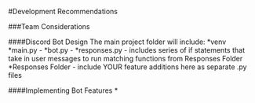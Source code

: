 #Development Recommendations

###Team Considerations


####Discord Bot Design
The main project folder will include:
*venv 
*main.py - 
*bot.py - 
*responses.py - includes series of if statements that take in user messages to run matching functions from Responses Folder
*Responses Folder - include YOUR feature additions here as separate .py files


####Implementing Bot Features
* 
